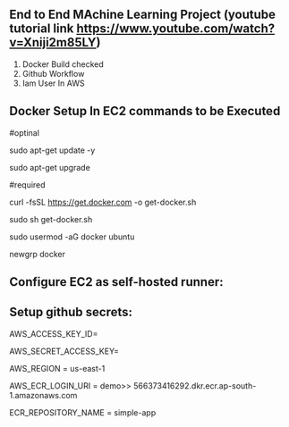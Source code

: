 ## End to End MAchine Learning Project  (youtube tutorial link https://www.youtube.com/watch?v=Xniji2m85LY)

1. Docker Build checked
2. Github Workflow
3. Iam User In AWS

## Docker Setup In EC2 commands to be Executed

#optinal

sudo apt-get update -y

sudo apt-get upgrade

#required

curl -fsSL https://get.docker.com -o get-docker.sh

sudo sh get-docker.sh

sudo usermod -aG docker ubuntu

newgrp docker

## Configure EC2 as self-hosted runner:

## Setup github secrets:

AWS_ACCESS_KEY_ID=

AWS_SECRET_ACCESS_KEY=

AWS_REGION = us-east-1

AWS_ECR_LOGIN_URI = demo>>  566373416292.dkr.ecr.ap-south-1.amazonaws.com

ECR_REPOSITORY_NAME = simple-app
